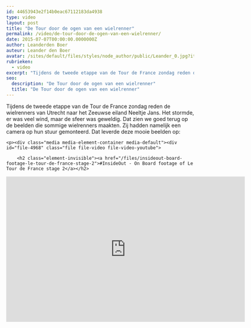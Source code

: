```yaml
---
id: 44653943e2f14b0eac67112183da4938
type: video
layout: post
title: "De Tour door de ogen van een wielrenner"
permalink: /video/de-tour-door-de-ogen-van-een-wielrenner/
date: 2015-07-07T00:00:00.0000000Z
author: Leanderden Boer
auteur: Leander den Boer
avatar: /sites/default/files/styles/node_author/public/Leander_0.jpg?itok=fR0Pm_3K
rubrieken:
  - video
excerpt: "Tijdens de tweede etappe van de Tour de France zondag reden de wielrenners van Utrecht naar het Zeeuwse eiland Neeltje Jans. Het stormde, er was veel wind, maar de sfeer was geweldig. Dat zien we goed terug op de beelden die sommige wielrenners maakten. Zij hadden namelijk een camera op hun stuur gemonteerd. Dat leverde deze mooie beelden op:   "
seo:
  description: "De Tour door de ogen van een wielrenner"
  title: "De Tour door de ogen van een wielrenner"
---
```

Tijdens de tweede etappe van de Tour de France zondag reden de wielrenners van Utrecht naar het Zeeuwse eiland Neeltje Jans. Het stormde, er was veel wind, maar de sfeer was geweldig. Dat zien we goed terug op de beelden die sommige wielrenners maakten. Zij hadden namelijk een camera op hun stuur gemonteerd. Dat leverde deze mooie beelden op:   

    <p><div class="media media-element-container media-default"><div id="file-4968" class="file file-video file-video-youtube">

        <h2 class="element-invisible"><a href="/files/insideout-board-footage-le-tour-de-france-stage-2">#InsideOut - On Board footage of Le Tour de France stage 2</a></h2>
    
  
  <div class="content">
    <div class="media-youtube-video media-element file-default media-youtube-1">
  <iframe class="media-youtube-player" width="640" height="390" title="#InsideOut - On Board footage of Le Tour de France stage 2" src="https://www.youtube.com/embed/PRo-fQbcx0E?wmode=opaque&controls=" name="#InsideOut - On Board footage of Le Tour de France stage 2" frameborder="0" allowfullscreen="">Video van #InsideOut - On Board footage of Le Tour de France stage 2</iframe>
</div>
  </div>

  
</div>
</div>  
